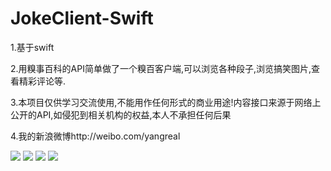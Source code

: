 JokeClient-Swift
================
1.基于swift

2.用糗事百科的API简单做了一个糗百客户端,可以浏览各种段子,浏览搞笑图片,查看精彩评论等.

3.本项目仅供学习交流使用,不能用作任何形式的商业用途!内容接口来源于网络上公开的API,如侵犯到相关机构的权益,本人不承担任何后果

4.我的新浪微博http://weibo.com/yangreal




![](https://raw.githubusercontent.com/YANGReal/JokeClient-Swift/master/JokeClient-Swift/screenshoot/01.png)
![](https://raw.githubusercontent.com/YANGReal/JokeClient-Swift/master/JokeClient-Swift/screenshoot/02.png)
![](https://raw.githubusercontent.com/YANGReal/JokeClient-Swift/master/JokeClient-Swift/screenshoot/03.png)
![](https://raw.githubusercontent.com/YANGReal/JokeClient-Swift/master/JokeClient-Swift/screenshoot/04.png)
